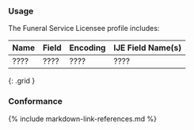 ### Usage
The Funeral Service Licensee profile includes:

| **Name** |  **Field**   |  **Encoding**  |  **IJE Field Name(s)**  |
| ---------------| ------------------------ | ------------- | ------------------- |
| ????  | ???? | ???? | ????  |
{: .grid }


### Conformance

{% include markdown-link-references.md %}
